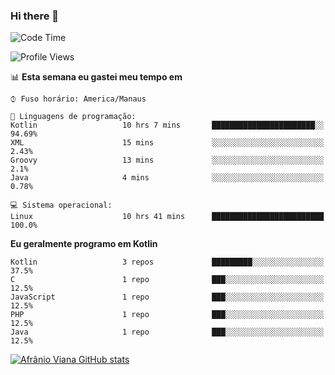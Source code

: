 ### Hi there 👋

<!--
**afranio-viana/afranio-viana** is a ✨ _special_ ✨ repository because its `README.md` (this file) appears on your GitHub profile.

Here are some ideas to get you started:

- 🔭 I’m currently working on ...
- 🌱 I’m currently learning ...
- 👯 I’m looking to collaborate on ...
- 🤔 I’m looking for help with ...
- 💬 Ask me about ...
- 📫 How to reach me: ...
- 😄 Pronouns: ...
- ⚡ Fun fact: ...
-->
<!--START_SECTION:waka-->
![Code Time](http://img.shields.io/badge/Code%20Time-15%20hrs%2013%20mins-blue)

![Profile Views](http://img.shields.io/badge/Visualizac%C3%B5es%20do%20perfil-65-blue)

📊 **Esta semana eu gastei meu tempo em** 

```text
⌚︎ Fuso horário: America/Manaus

💬 Linguagens de programação: 
Kotlin                   10 hrs 7 mins       ███████████████████████░░   94.69% 
XML                      15 mins             ░░░░░░░░░░░░░░░░░░░░░░░░░   2.43% 
Groovy                   13 mins             ░░░░░░░░░░░░░░░░░░░░░░░░░   2.1% 
Java                     4 mins              ░░░░░░░░░░░░░░░░░░░░░░░░░   0.78%

💻 Sistema operacional: 
Linux                    10 hrs 41 mins      █████████████████████████   100.0%

```

**Eu geralmente programo em Kotlin** 

```text
Kotlin                   3 repos             █████████░░░░░░░░░░░░░░░░   37.5% 
C                        1 repo              ███░░░░░░░░░░░░░░░░░░░░░░   12.5% 
JavaScript               1 repo              ███░░░░░░░░░░░░░░░░░░░░░░   12.5% 
PHP                      1 repo              ███░░░░░░░░░░░░░░░░░░░░░░   12.5% 
Java                     1 repo              ███░░░░░░░░░░░░░░░░░░░░░░   12.5%

```



<!--END_SECTION:waka-->
[![Afrânio Viana GitHub stats](https://github-readme-stats.vercel.app/api?username=afranio-viana)](https://github.com/anuraghazra/github-readme-stats)

